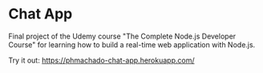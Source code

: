 # Chat App
Final project of the Udemy course "The Complete Node.js Developer Course" for learning how to build a real-time web application with Node.js.

Try it out: https://phmachado-chat-app.herokuapp.com/
